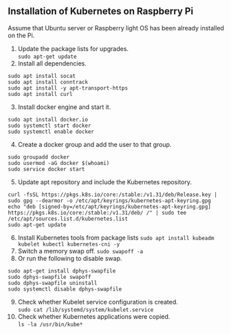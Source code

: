 ## Installation of Kubernetes on Raspberry Pi

Assume that Ubuntu server or Raspberry light OS has been already installed on the Pi.

1. Update the package lists for upgrades.   
`sudo apt-get update`   
2. Install all dependencies.   
```
sudo apt install socat
sudo apt install conntrack
sudo apt install -y apt-transport-https
sudo apt install curl
```
3. Install docker engine and start it.   
```
sudo apt install docker.io
sudo systemctl start docker
sudo systemctl enable docker
```
4. Create a docker group and add the user to that group.
```
sudo groupadd docker
sudo usermod -aG docker $(whoami)
sudo service docker start
```   
5. Update apt repository and include the Kubernetes repository.
```
curl -fsSL https://pkgs.k8s.io/core:/stable:/v1.31/deb/Release.key | sudo gpg --dearmor -o /etc/apt/keyrings/kubernetes-apt-keyring.gpg
echo "deb [signed-by=/etc/apt/keyrings/kubernetes-apt-keyring.gpg] https://pkgs.k8s.io/core:/stable:/v1.31/deb/ /" | sudo tee /etc/apt/sources.list.d/kubernetes.list
sudo apt-get update
```   
6. Install Kubernetes tools from package lists
`sudo apt install kubeadm kubelet kubectl kubernetes-cni -y`   
7. Switch a memory swap off.
`sudo swapoff -a`
8. Or run the following to disable swap.   
```
sudo apt-get install dphys-swapfile
sudo dphys-swapfile swapoff
sudo dphys-swapfile uninstall
sudo systemctl disable dphys-swapfile
```
9. Check whether Kubelet service configuration is created.   
`sudo cat /lib/systemd/system/kubelet.service`   
10. Check whether Kubernetes applications were copied.   
`ls -la /usr/bin/kube*`  